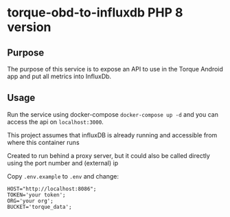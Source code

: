 torque-obd-to-influxdb PHP 8 version
======================
Purpose
-------
The purpose of this service is to expose an API to use in the Torque Android app and put all metrics into InfluxDb.

Usage
-----
Run the service using docker-compose `docker-compose up -d` and you can access the api 
on `localhost:3000`.

This project assumes that influxDB is already running and accessible from where this container runs

Created to run behind a proxy server, but it could also be called directly using the port number and (external) ip

Copy `.env.example` to `.env` and change:

```
HOST="http://localhost:8086";
TOKEN='your token';
ORG='your org';
BUCKET='torque_data';
```